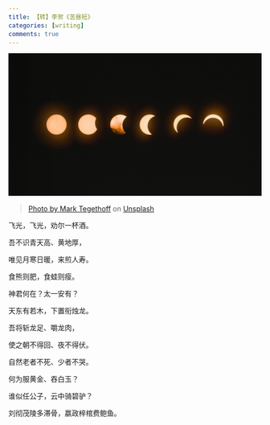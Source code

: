 ```yaml
---
title: 【转】李贺《苦昼短》
categories: [writing]
comments: true
---
```


<a data-fancybox="ku-zhou-duan" href="../assets/img/post/ku-zhou-duan/mark-tegethoff-NbgQfUvKFE0-unsplash.jpg"><img src="../assets/img/post/ku-zhou-duan/mark-tegethoff-NbgQfUvKFE0-unsplash.jpg">

> Photo by <a href="https://unsplash.com/@tegethoff?utm_source=unsplash&utm_medium=referral&utm_content=creditCopyText" target="_blank">Mark Tegethoff</a> on <a href="https://unsplash.com/?utm_source=unsplash&utm_medium=referral&utm_content=creditCopyText" target="_blank">Unsplash</a>

飞光，飞光，劝尔一杯酒。

吾不识青天高、黄地厚，

唯见月寒日暖，来煎人寿。

食熊则肥，食蛙则瘦。

神君何在？太一安有？

天东有若木，下置衔烛龙。

吾将斩龙足、嚼龙肉，

使之朝不得回、夜不得伏。

自然老者不死、少者不哭。

何为服黄金、吞白玉？

谁似任公子，云中骑碧驴？

刘彻茂陵多滞骨，嬴政梓棺费鲍鱼。
